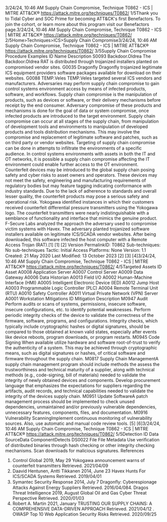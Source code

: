 3/24/24, 10:46 AM Supply Chain Compromise, Technique T0862 - ICS | MITRE ATT&CK®
https://attack.mitre.org/techniques/T0862/ 1/5Thank you to Tidal Cyber and SOC Prime for becoming ATT&CK's ﬁrst Benefactors. To join the cohort, or learn more about this program visit our
Benefactors page.3/24/24, 10:46 AM Supply Chain Compromise, Technique T0862 - ICS | MITRE ATT&CK®
https://attack.mitre.org/techniques/T0862/ 2/5Home>Techniques>ICS>Supply Chain Compromise3/24/24, 10:46 AM Supply Chain Compromise, Technique T0862 - ICS | MITRE ATT&CK®
https://attack.mitre.org/techniques/T0862/ 3/5Supply Chain Compromise
Procedure Examples
ID Name Description
S0093 Backdoor.Oldrea The Backdoor.Oldrea RAT is distributed through trojanized installers planted on compromised vendor sites.
G0035 Dragonﬂy Dragonﬂy trojanized legitimate ICS equipment providers software packages available for download on
their websites.
G0088 TEMP.Veles TEMP.Veles targeted several ICS vendors and manufacturers. Adversaries may perform supply chain compromise to gain control systems environment access by means of infected products, software,
and workﬂows. Supply chain compromise is the manipulation of products, such as devices or software, or their delivery mechanisms before
receipt by the end consumer. Adversary compromise of these products and mechanisms is done for the goal of data or system compromise,
once infected products are introduced to the target environment.
Supply chain compromise can occur at all stages of the supply chain, from manipulation of development tools and environments to
manipulation of developed products and tools distribution mechanisms. This may involve the compromise and replacement of legitimate
software and patches, such as on third party or vendor websites. Targeting of supply chain compromise can be done in attempts to inﬁltrate
the environments of a speciﬁc audience. In control systems environments with assets in both the IT and OT networks, it is possible a supply
chain compromise affecting the IT environment could enable further access to the OT environment.
Counterfeit devices may be introduced to the global supply chain posing safety and cyber risks to asset owners and operators. These
devices may not meet the safety, engineering and manufacturing requirements of regulatory bodies but may feature tagging indicating
conformance with industry standards. Due to the lack of adherence to standards and overall lesser quality, the counterfeit products may
pose a serious safety and operational risk. 
Yokogawa identiﬁed instances in which their customers received counterfeit differential pressure transmitters using the Yokogawa logo. The
counterfeit transmitters were nearly indistinguishable with a semblance of functionality and interface that mimics the genuine product. 
F-Secure Labs analyzed the approach the adversary used to compromise victim systems with Havex. The adversary planted trojanized
software installers available on legitimate ICS/SCADA vendor websites. After being downloaded, this software infected the host computer
with a Remote Access Trojan (RAT).[1]
[1]
[2]
Version PermalinkID: T0862
Sub-techniques:  No sub-techniques
 
Tactic: Initial Access
 
Platforms: None
Version: 1.1
Created: 21 May 2020
Last Modiﬁed: 13 October 2023
[2]
[3]
[4]3/24/24, 10:46 AM Supply Chain Compromise, Technique T0862 - ICS | MITRE ATT&CK®
https://attack.mitre.org/techniques/T0862/ 4/5Targeted Assets
ID Asset
A0008 Application Server
A0007 Control Server
A0009 Data Gateway
A0006 Data Historian
A0013 Field I/O
A0002 Human-Machine Interface (HMI)
A0005 Intelligent Electronic Device (IED)
A0012 Jump Host
A0003 Programmable Logic Controller (PLC)
A0004 Remote Terminal Unit (RTU)
A0010 Safety Controller
A0011 Virtual Private Network (VPN) Server
A0001 Workstation
Mitigations
ID Mitigation Description
M0947 Audit Perform audits or scans of systems, permissions, insecure software, insecure conﬁgurations, etc. to
identify potential weaknesses. Perform periodic integrity checks of the device to validate the correctness
of the ﬁrmware, software, programs, and conﬁgurations. Integrity checks, which typically include
cryptographic hashes or digital signatures, should be compared to those obtained at known valid states,
especially after events like device reboots, program downloads, or program restarts.
M0945 Code Signing When available utilize hardware and software root-of-trust to verify the authenticity of a system. This may
be achieved through cryptographic means, such as digital signatures or hashes, of critical software and
ﬁrmware throughout the supply chain.
M0817 Supply Chain
ManagementA supply chain management program should include methods the assess the trustworthiness and
technical maturity of a supplier, along with technical methods (e.g., code-signing, bill of materials) needed
to validate the integrity of newly obtained devices and components. Develop procurement language that
emphasizes the expectations for suppliers regarding the artifacts, audit records, and technical capabilities
needed to validate the integrity of the devices supply chain. 
M0951 Update
SoftwareA patch management process should be implemented to check unused dependencies, unmaintained
and/or previously vulnerable dependencies, unnecessary features, components, ﬁles, and documentation.
M0916 Vulnerability
ScanningImplement continuous monitoring of vulnerability sources. Also, use automatic and manual code review
tools. [5]
[6]3/24/24, 10:46 AM Supply Chain Compromise, Technique T0862 - ICS | MITRE ATT&CK®
https://attack.mitre.org/techniques/T0862/ 5/5Detection
ID Data SourceData ComponentDetects
DS0022 File File Metadata Use veriﬁcation of distributed binaries through hash checking or other integrity checking
mechanisms. Scan downloads for malicious signatures.
References
1. Control Global 2019, May 29 Yokogawa announcement warns
of counterfeit transmitters Retrieved. 2021/04/09
2. Daavid Hentunen, Antti Tikkanen 2014, June 23 Havex Hunts
For ICS/SCADA Systems Retrieved. 2019/04/01
3. Symantec Security Response 2014, July 7 Dragonﬂy:
Cyberespionage Attacks Against Energy Suppliers Retrieved.
2016/04/084. Dragos Threat Intelligence 2019, August Global Oil and Gas
Cyber Threat Perspective Retrieved. 2020/01/03
5. Robert A. Martin 2021, January TRUSTING OUR SUPPLY
CHAINS: A COMPREHENSIVE DATA-DRIVEN APPROACH
Retrieved. 2021/04/12
 . OWASP Top 10 Web Application Security Risks Retrieved.
2020/09/25